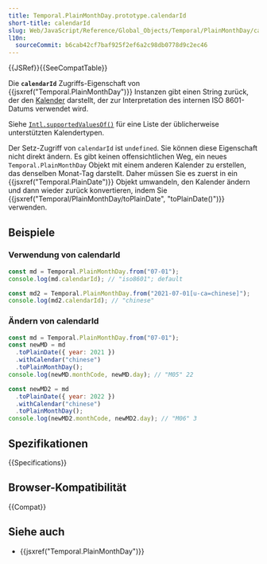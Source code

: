 ```yaml
---
title: Temporal.PlainMonthDay.prototype.calendarId
short-title: calendarId
slug: Web/JavaScript/Reference/Global_Objects/Temporal/PlainMonthDay/calendarId
l10n:
  sourceCommit: b6cab42cf7baf925f2ef6a2c98db0778d9c2ec46
---
```


{{JSRef}}{{SeeCompatTable}}

Die **`calendarId`** Zugriffs-Eigenschaft von {{jsxref("Temporal.PlainMonthDay")}} Instanzen gibt einen String zurück, der den [Kalender](/de/docs/Web/JavaScript/Reference/Global_Objects/Temporal#calendars) darstellt, der zur Interpretation des internen ISO 8601-Datums verwendet wird.

Siehe [`Intl.supportedValuesOf()`](/de/docs/Web/JavaScript/Reference/Global_Objects/Intl/supportedValuesOf#supported_calendar_types) für eine Liste der üblicherweise unterstützten Kalendertypen.

Der Setz-Zugriff von `calendarId` ist `undefined`. Sie können diese Eigenschaft nicht direkt ändern. Es gibt keinen offensichtlichen Weg, ein neues `Temporal.PlainMonthDay` Objekt mit einem anderen Kalender zu erstellen, das denselben Monat-Tag darstellt. Daher müssen Sie es zuerst in ein {{jsxref("Temporal.PlainDate")}} Objekt umwandeln, den Kalender ändern und dann wieder zurück konvertieren, indem Sie {{jsxref("Temporal/PlainMonthDay/toPlainDate", "toPlainDate()")}} verwenden.

## Beispiele

### Verwendung von calendarId

```js
const md = Temporal.PlainMonthDay.from("07-01");
console.log(md.calendarId); // "iso8601"; default

const md2 = Temporal.PlainMonthDay.from("2021-07-01[u-ca=chinese]");
console.log(md2.calendarId); // "chinese"
```

### Ändern von calendarId

```js
const md = Temporal.PlainMonthDay.from("07-01");
const newMD = md
  .toPlainDate({ year: 2021 })
  .withCalendar("chinese")
  .toPlainMonthDay();
console.log(newMD.monthCode, newMD.day); // "M05" 22

const newMD2 = md
  .toPlainDate({ year: 2022 })
  .withCalendar("chinese")
  .toPlainMonthDay();
console.log(newMD2.monthCode, newMD2.day); // "M06" 3
```

## Spezifikationen

{{Specifications}}

## Browser-Kompatibilität

{{Compat}}

## Siehe auch

- {{jsxref("Temporal.PlainMonthDay")}}
